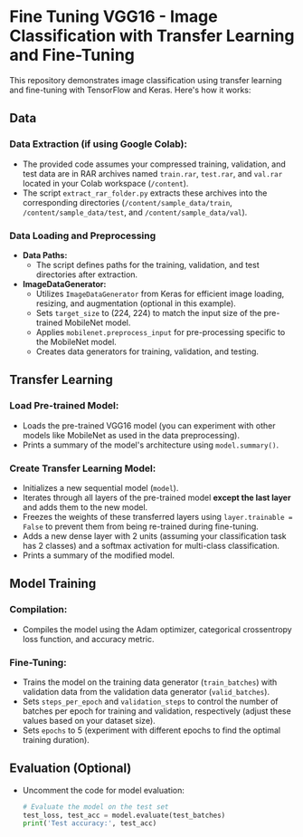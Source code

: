 # Fine Tuning VGG16 - Image Classification with Transfer Learning and Fine-Tuning
This repository demonstrates image classification using transfer learning and fine-tuning with TensorFlow and Keras. Here's how it works:

## Data
### Data Extraction (if using Google Colab):
   - The provided code assumes your compressed training, validation, and test data are in RAR archives named `train.rar`, `test.rar`, and `val.rar` located in your Colab workspace (`/content`).
   - The script `extract_rar_folder.py` extracts these archives into the corresponding directories (`/content/sample_data/train`, `/content/sample_data/test`, and `/content/sample_data/val`).

### Data Loading and Preprocessing

- **Data Paths:**
   - The script defines paths for the training, validation, and test directories after extraction.
- **ImageDataGenerator:**
   - Utilizes `ImageDataGenerator` from Keras for efficient image loading, resizing, and augmentation (optional in this example).
   - Sets `target_size` to (224, 224) to match the input size of the pre-trained MobileNet model.
   - Applies `mobilenet.preprocess_input` for pre-processing specific to the MobileNet model.
   - Creates data generators for training, validation, and testing.

## Transfer Learning

### Load Pre-trained Model:
   - Loads the pre-trained VGG16 model (you can experiment with other models like MobileNet as used in the data preprocessing).
   - Prints a summary of the model's architecture using `model.summary()`.
### Create Transfer Learning Model:
   - Initializes a new sequential model (`model`).
   - Iterates through all layers of the pre-trained model **except the last layer** and adds them to the new model.
   - Freezes the weights of these transferred layers using `layer.trainable = False` to prevent them from being re-trained during fine-tuning.
   - Adds a new dense layer with 2 units (assuming your classification task has 2 classes) and a softmax activation for multi-class classification.
   - Prints a summary of the modified model.

## Model Training

### Compilation:
   - Compiles the model using the Adam optimizer, categorical crossentropy loss function, and accuracy metric.
### Fine-Tuning:
   - Trains the model on the training data generator (`train_batches`) with validation data from the validation data generator (`valid_batches`).
   - Sets `steps_per_epoch` and `validation_steps` to control the number of batches per epoch for training and validation, respectively (adjust these values based on your dataset size).
   - Sets `epochs` to 5 (experiment with different epochs to find the optimal training duration).

## Evaluation (Optional)

- Uncomment the code for model evaluation:
   ```python
   # Evaluate the model on the test set
   test_loss, test_acc = model.evaluate(test_batches)
   print('Test accuracy:', test_acc)
   ```
